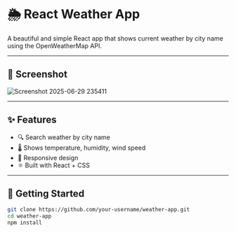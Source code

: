 # 🌦️ React Weather App

A beautiful and simple React app that shows current weather by city name using the OpenWeatherMap API.

---

## 📸 Screenshot
![Screenshot 2025-06-29 235411](https://github.com/user-attachments/assets/48f549fd-b7e2-452e-8835-7238d30b9c61)





---

## ✨ Features

- 🔍 Search weather by city name
- 🌡️ Shows temperature, humidity, wind speed
- 📱 Responsive design
- ⚛️ Built with React + CSS

---

## 🚀 Getting Started

```bash
git clone https://github.com/your-username/weather-app.git
cd weather-app
npm install
